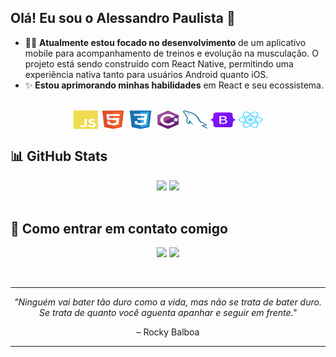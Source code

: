## Olá! Eu sou o Alessandro Paulista 👋

-  🧑‍💻 **Atualmente estou focado no desenvolvimento** de um aplicativo mobile para acompanhamento de treinos e evolução na musculação. O projeto está sendo construído com React Native, permitindo uma experiência nativa tanto para usuários Android quanto iOS. <br>
-  ✨ **Estou aprimorando minhas habilidades** em React e seu ecossistema.

<div style="display: inline_block " align="center"><br>
  <img align="center" alt="Alee-Js" height="30" width="40" src="https://raw.githubusercontent.com/devicons/devicon/master/icons/javascript/javascript-plain.svg">
  <img align="center" alt="Alee-HTML" height="30" width="40" src="https://raw.githubusercontent.com/devicons/devicon/master/icons/html5/html5-original.svg">
  <img align="center" alt="Alee-CSS" height="30" width="40" src="https://raw.githubusercontent.com/devicons/devicon/master/icons/css3/css3-original.svg">
  <img align="center" alt="Alee-Csharp" height="30" width="40" src="https://raw.githubusercontent.com/devicons/devicon/master/icons/csharp/csharp-original.svg">
  <img align="center" alt="Alee-Mysql" height="30" width="40" src="https://raw.githubusercontent.com/devicons/devicon/master/icons/mysql/mysql-original.svg">
  <img align="center" alt="Alee-Bootstrap" height="30" width="40" src="https://raw.githubusercontent.com/devicons/devicon/master/icons/bootstrap/bootstrap-original.svg">
  <img align="center" alt="Alee-React" height="30" width="40" src="https://raw.githubusercontent.com/devicons/devicon/master/icons/react/react-original.svg">

</div>

## 📊 GitHub Stats
  <div align="center">
  <img height="180em" src="https://github-readme-stats.vercel.app/api?username=AlessandroPFreitas&show_icons=true&theme=react&include_all_commits=true&count_private=true&card_width=400px&text_bold=false"/>
  <img height="180em" src="https://github-readme-stats.vercel.app/api/top-langs/?username=AlessandroPFreitas&layout=compact&langs_count=8&theme=react&card_width=400px" />
</div>


<br>

## 🔗 Como entrar em contato comigo 
<div align="center">
  
  <a href="mailto:alessandropf2000@gmail.com"><img src="https://img.shields.io/badge/-Gmail-%23333?style=for-the-badge&logo=gmail&logoColor=white" target="_blank"></a>
  <a href="https://www.linkedin.com/in/alessandro-paulista-freitas-56768932b" target="_blank"><img src="https://img.shields.io/badge/-LinkedIn-%230077B5?style=for-the-badge&logo=linkedin&logoColor=white" target="_blank"></a>

</div>

<br>

----
<div align="center">
    <em>"Ninguém vai bater tão duro como a vida, mas não se trata de bater duro. Se trata de quanto você aguenta apanhar e seguir em frente."</em> 
  <p>– Rocky Balboa</p>
</div>

----
